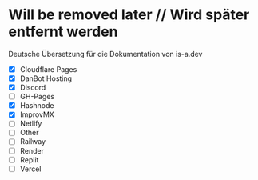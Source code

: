 # Will be removed later // Wird später entfernt werden

Deutsche Übersetzung für die Dokumentation von is-a.dev

- [X] Cloudflare Pages
- [X] DanBot Hosting
- [X] Discord
- [ ] GH-Pages
- [X] Hashnode
- [X] ImprovMX
- [ ] Netlify
- [ ] Other
- [ ] Railway
- [ ] Render
- [ ] Replit
- [ ] Vercel
